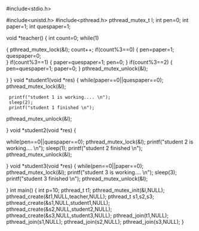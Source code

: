 #include<stdio.h>

#include<unistd.h>
#include<pthread.h>
pthread_mutex_t l;
int pen=0;
int paper=1;
int quespaper=1;

void *teacher()
{ int count=0;
 while(1)

 {
 pthread_mutex_lock(&l);
	 count++;
 if(count%3==0)
	 {
	 pen=paper=1;
 quespaper=0;	
 }
 if(count%3==1)
 {
 paper=quespaper=1;
 pen=0;
	 }
 if(count%3==2)
 {
	 pen=quespaper=1;
 paper=0;
	 }
 pthread_mutex_unlock(&l);

 }
}
void *student1(void *res)
{ 
 while(paper==0||quespaper==0);
 pthread_mutex_lock(&l);


	 printf("student 1 is working.... \n");
	 sleep(2);
	 printf("student 1 finished \n"); 
 pthread_mutex_unlock(&l);

}
void *student2(void *res)
{ 

 while(pen==0||quespaper==0);
 pthread_mutex_lock(&l);
 printf("student 2 is working.... \n");
	 sleep(1);
	 printf("student 2 finished \n");
 	 pthread_mutex_unlock(&l); 



}
void *student3(void *res)
{ 
 while(pen==0||paper==0);
 pthread_mutex_lock(&l);
 printf("student 3 is working.... \n");
	 sleep(3);
	 printf("student 3 finished \n"); 
 pthread_mutex_unlock(&l);

}
int main()
{
int p=10;
pthread_t t1;
pthread_mutex_init(&l,NULL);
pthread_create(&t1,NULL,teacher,NULL);
pthread_t s1,s2,s3;
pthread_create(&s1,NULL,student1,NULL);
pthread_create(&s2,NULL,student2,NULL);
pthread_create(&s3,NULL,student3,NULL);
pthread_join(t1,NULL);
pthread_join(s1,NULL);
pthread_join(s2,NULL);
pthread_join(s3,NULL);
}

